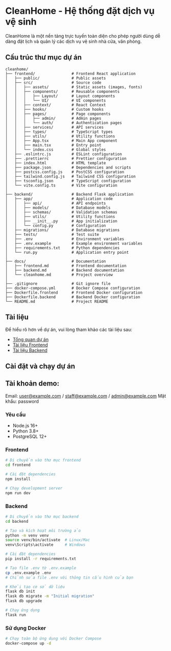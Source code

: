 # CleanHome - Hệ thống đặt dịch vụ vệ sinh

CleanHome là một nền tảng trực tuyến toàn diện cho phép người dùng dễ dàng đặt lịch và quản lý các dịch vụ vệ sinh nhà cửa, văn phòng.

## Cấu trúc thư mục dự án

```
cleanhome/
├── frontend/                # Frontend React application
│   ├── public/              # Public assets
│   ├── src/                 # Source code
│   │   ├── assets/          # Static assets (images, fonts)
│   │   ├── components/      # Reusable components
│   │   │   ├── Layout/      # Layout components
│   │   │   └── UI/          # UI components
│   │   ├── context/         # React Context
│   │   ├── hooks/           # Custom hooks
│   │   ├── pages/           # Page components
│   │   │   ├── admin/       # Admin pages
│   │   │   └── auth/        # Authentication pages
│   │   ├── services/        # API services
│   │   ├── types/           # TypeScript types
│   │   ├── utils/           # Utility functions
│   │   ├── App.tsx          # Main App component
│   │   ├── main.tsx         # Entry point
│   │   └── index.css        # Global styles
│   ├── .eslintrc.js         # ESLint configuration
│   ├── .prettierrc          # Prettier configuration
│   ├── index.html           # HTML template
│   ├── package.json         # Dependencies and scripts
│   ├── postcss.config.js    # PostCSS configuration
│   ├── tailwind.config.js   # Tailwind CSS configuration
│   ├── tsconfig.json        # TypeScript configuration
│   └── vite.config.ts       # Vite configuration
│
├── backend/                 # Backend Flask application
│   ├── app/                 # Application code
│   │   ├── api/             # API endpoints
│   │   ├── models/          # Database models
│   │   ├── schemas/         # Validation schemas
│   │   ├── utils/           # Utility functions
│   │   ├── __init__.py      # App initialization
│   │   └── config.py        # Configuration
│   ├── migrations/          # Database migrations
│   ├── tests/               # Test suite
│   ├── .env                 # Environment variables
│   ├── .env.example         # Example environment variables
│   ├── requirements.txt     # Python dependencies
│   └── run.py               # Application entry point
│
├── docs/                    # Documentation
│   ├── frontend.md          # Frontend documentation
│   ├── backend.md           # Backend documentation
│   └── cleanhome.md         # Project overview
│
├── .gitignore               # Git ignore file
├── docker-compose.yml       # Docker Compose configuration
├── Dockerfile.frontend      # Frontend Docker configuration
├── Dockerfile.backend       # Backend Docker configuration
└── README.md                # Project README
```

## Tài liệu

Để hiểu rõ hơn về dự án, vui lòng tham khảo các tài liệu sau:

- [Tổng quan dự án](.docs\cleanhome.md)
- [Tài liệu Frontend](docs\frontend.md)
- [Tài liệu Backend](.docs\backend.md)

## Cài đặt và chạy dự án

## Tài khoản demo:
Email: user@example.com / staff@example.com / admin@example.com
Mật khẩu: password

### Yêu cầu

- Node.js 16+
- Python 3.8+
- PostgreSQL 12+

### Frontend

```bash
# Di chuyển vào thư mục frontend
cd frontend

# Cài đặt dependencies
npm install

# Chạy development server
npm run dev
```

### Backend

```bash
# Di chuyển vào thư mục backend
cd backend

# Tạo và kích hoạt môi trường ảo
python -m venv venv
source venv/bin/activate  # Linux/Mac
venv\Scripts\activate     # Windows

# Cài đặt dependencies
pip install -r requirements.txt

# Tạo file .env từ .env.example
cp .env.example .env
# Chỉnh sửa file .env với thông tin cấu hình của bạn

# Khởi tạo cơ sở dữ liệu
flask db init
flask db migrate -m "Initial migration"
flask db upgrade

# Chạy ứng dụng
flask run
```

### Sử dụng Docker

```bash
# Chạy toàn bộ ứng dụng với Docker Compose
docker-compose up -d
```

